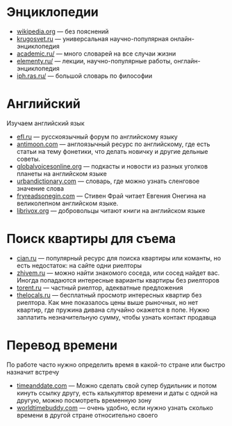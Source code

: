 # Энциклопедии
* [wikipedia.org](https://www.wikipedia.org/) — без пояснений
* [krugosvet.ru](http://www.krugosvet.ru/) — универсальная научно-популярная онлайн-энциклопедия
* [academic.ru/](http://dic.academic.ru/) — много словарей на все случаи жизни
* [elementy.ru/](http://elementy.ru/) — лекции, научно-популярные работы, онглайн-энциклопедия
* [iph.ras.ru/](http://iph.ras.ru/enc.htm) — большой словарь по философии

# Английский 
Изучаем английский язык
* [efl.ru](http://www.efl.ru/) — русскоязычный форум по английскому языку
* [antimoon.com](http://antimoon.com/) — англоязычный ресурс по английскому, где есть статьи на тему фонетики, что делать новичку и другие дельные советы.
* [globalvoicesonline.org](https://globalvoicesonline.org/-/special/global-voices-podcast/) — подкасты и новости из разных уголков планеты на английском языке
* [urbandictionary.com](http://www.urbandictionary.com/) — словарь, где можно узнать сленговое значение слова
* [fryreadsonegin.com](http://fryreadsonegin.com/) — Стивен Фрай читает Евгения Онегина на великолепном английском языке.
* [librivox.org](https://librivox.org/) — добровольцы читают книги на английском языке

# Поиск квартиры для съема 
* [cian.ru](http://www.cian.ru/) — популярный ресурс для поиска квартиры или команты, но есть недостаток: на сайте одни риелторы
* [zhivem.ru](http://www.zhivem.ru/) — можно найти знакомого соседа, или сосед найдет вас. Иногда попадаются интересные варианты квартиры без риелторов
* [torent.ru](http://torent.ru/) — частный риелтор, адекватные предложения
* [thelocals.ru](http://thelocals.ru/) — бесплатный просмотр интересных квартир без риелтора. Как мне показалось цены выше рыночных, но нет квартир, где пружина дивана случайно окажется в попе. Нужно заплатить незначительную сумму, чтобы узнать контакт продавца

# Перевод времени 
По работе часто нужно определить время в какой-то стране или быстро назначит встречу
* [timeanddate.com](http://www.timeanddate.com/) — Можно сделать свой супер будильник и потом кинуть ссылку другу, есть калькулятор времени и даты с одной на другую, можно посмотреть временную зону
* [worldtimebuddy.com](http://www.worldtimebuddy.com/) — очень удобно, если нужно узнать сколько времени в другой стране относительно своего
